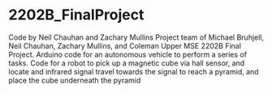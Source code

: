 # 2202B_FinalProject
 Code by Neil Chauhan and Zachary Mullins
 Project team of Michael Bruhjell, Neil Chauhan, Zachary Mullins, and Coleman Upper
 MSE 2202B Final Project. Arduino code for an autonomous vehicle to perform a series of tasks.
 Code for a robot to pick up a magnetic cube via hall sensor, and locate and infrared signal travel towards the signal to reach a pyramid, and place the cube underneath the pyramid
